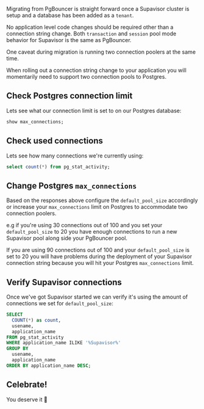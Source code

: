 <!--
SPDX-FileCopyrightText: 2025 Supabase <support@supabase.io>

SPDX-License-Identifier: Apache-2.0
-->

Migrating from PgBouncer is straight forward once a Supavisor cluster is setup
and a database has been added as a `tenant`.

No application level code changes should be required other than a connection
string change. Both `transaction` and `session` pool mode behavior for Supavisor
is the same as PgBouncer.

One caveat during migration is running two connection poolers at the same time.

When rolling out a connection string change to your application you will
momentarily need to support two connection pools to Postgres.

## Check Postgres connection limit

Lets see what our connection limit is set to on our Postgres database:

```sql
show max_connections;
```

## Check used connections

Lets see how many connections we're currently using:

```sql
select count(*) from pg_stat_activity;
```

## Change Postgres `max_connections`

Based on the responses above configure the `default_pool_size` accordingly or
increase your `max_connections` limit on Postgres to accommodate two connection
poolers.

e.g if you're using 30 connections out of 100 and you set your
`default_pool_size` to 20 you have enough connections to run a new Supavisor
pool along side your PgBouncer pool.

If you are using 90 connections out of 100 and your `default_pool_size` is set
to 20 you will have problems during the deployment of your Supavisor connection
string because you will hit your Postgres `max_connections` limit.

## Verify Supavisor connections

Once we've got Supavisor started we can verify it's using the amount of
connections we set for `default_pool_size`:

```sql
SELECT
  COUNT(*) as count,
  usename,
  application_name
FROM pg_stat_activity
WHERE application_name ILIKE '%Supavisor%'
GROUP BY
  usename,
  application_name
ORDER BY application_name DESC;
```

## Celebrate!

You deserve it 🤙
